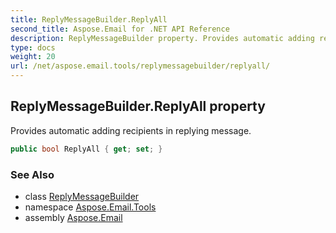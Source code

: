 ```yaml
---
title: ReplyMessageBuilder.ReplyAll
second_title: Aspose.Email for .NET API Reference
description: ReplyMessageBuilder property. Provides automatic adding recipients in replying message
type: docs
weight: 20
url: /net/aspose.email.tools/replymessagebuilder/replyall/
---
```

## ReplyMessageBuilder.ReplyAll property

Provides automatic adding recipients in replying message.

```csharp
public bool ReplyAll { get; set; }
```

### See Also

* class [ReplyMessageBuilder](../)
* namespace [Aspose.Email.Tools](../../replymessagebuilder/)
* assembly [Aspose.Email](../../../)



